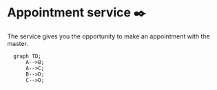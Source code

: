 # **Appointment service ✒️**

The service gives you the opportunity to make an appointment with the master.

```mermaid
  graph TD;
      A-->B;
      A-->C;
      B-->D;
      C-->D;
```
